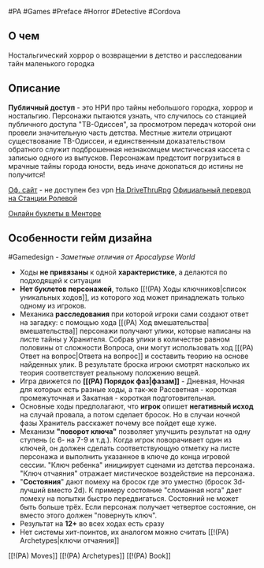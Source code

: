 #PA  #Games #Preface #Horror #Detective #Cordova

## О чем
Ностальгический хоррор о возвращении в детство и расследовании тайн маленького городка

## Описание

**Публичный доступ** - это НРИ про тайны небольшого городка, хоррор и ностальгию. Персонажи пытаются узнать, что случилось со станцией публичного доступа "ТВ-Одиссея", за просмотром передач которой они провели значительную часть детства. Местные жители отрицают существование ТВ-Одиссеи, и единственным доказательством обратного служит подброшенная незнакомцем мистическая кассета с записью одного из выпусков. Персонажам предстоит погрузиться в мрачные тайны города юности, ведь иначе докопаться до истины не получится!

[Оф. сайт](http://www.brindlewoodbay.com/public-access.html) - не доступен без vpn
[На DriveThruRpg](https://www.drivethrurpg.com/en/product/429340/Public-Access)
[Официальный перевод на Станции Ролевой](https://rpgbook.ru/public_access)

[Онлайн буклеты в Менторе](https://pbta.gmentor.ru/vf39a7c594dd7c6256aa59296fbc077f9)


## Особенности гейм дизайна
#Gamedesign *- Заметные отличия от Apocalypse World*

- Ходы **не привязаны** к одной **характеристике**, а делаются по подходящей к ситуации
- **Нет буклетов персонажей**, только [[!(PA) Ходы ключников|список уникальных ходов]], из которого ход может принадлежать только одному из игроков.
- Механика **расследования** при которой игроки сами создают ответ на загадку: с помощью хода [[(PA) Ход вмешательства|вмешательства]] персонажи получают улики, которые написаны на листе тайны у Хранителя. Собрав улики в количестве равном половины от сложности Вопроса, они могут использовать ход [[(PA) Ответ на вопрос|Ответа на вопрос]] и составить теорию на основе найденных улик. В результате броска игроки смотрят насколько их теория соответствует реальному положению вещей.
- Игра движется по **[[(PA) Порядок фаз|фазам]]** - Дневная, Ночная для которых есть разные ходы, а так-же Рассветная - короткая промежуточная и Закатная - короткая подготовительная.
- Основные ходы предполагают, что **игрок** опишет **негативный исход** на случай провала, а потом сделает бросок. Но в случаи ночной фазы Хранитель расскажет почему все пойдет еще хуже.
- Механизм **"поворот ключа"** позволяет улучшить результат на одну ступень (с 6- на 7-9 и т.д.). Когда игрок поворачивает один из ключей, он должен сделать соответствующую отметку на листе персонажа и выполнить указанное в ключе до конца игровой сессии. "Ключ ребенка" инициирует сценами из детства персонажа. "Ключ отчаяния" отражает мистическое воздействие на персонажа.
- "**Состояния**" дают помеху на бросок где это уместно (бросок 3d-лучший вместо 2d). К примеру состояние "сломанная нога" дает помеху на попытки быстро передвигаться. Состояний не может быть больше трёх. Если персонаж получает четвертое состояние, он вместо этого должен "повернуть ключ".
- Результат на **12+** во всех ходах есть сразу
- Нет системы хит-поинтов, их аналогом можно считать [[!(PA) Archetypes|ключи отчаяния]]

[[!(PA) Moves]]
[[!(PA) Archetypes]]
[[!(PA) Book]]
